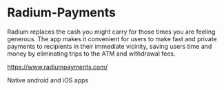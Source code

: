 # Radium-Payments
Radium replaces the cash you might carry for those times you are feeling generous. The app makes it convenient for users to make fast and private payments to recipients in their immediate vicinity, saving users time and money by eliminating trips to the ATM and withdrawal fees. 


https://www.radiumpayments.com/

Native android and iOS apps
